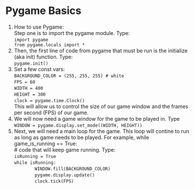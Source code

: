 <!DOCTYPEhtml>
 <html>
  <body>

<h1>Pygame Basics</h1>
<ol>
	<li>How to use Pygame:<br />
	Step one is to import the pygame module. Type:<br /> <code>import pygame<br />from pygame.locals import *</code></li>
	<li>Then, the first line of code from pygame that must be run is the initialize (aka init) function. Type:<br />
	<code>pygame.init()</code></li>
	<li>Set a few const vars:<br />
	<code>BACKGROUND_COLOR = (255, 255, 255) # white</br /></code>
	<code>FPS = 60<br /></code>
	<code>WIDTH = 400</code><br />
	<code>HEIGHT = 300</code><br />
	<code>clock = pygame.time.Clock()</code><br />
	This will allow us to control the size of our game window and the frames per second (FPS) of our game.</li>
	<li>We will now need a game window for the game to be played in. Type<br />
	<code>WINDOW = pygame.display.set_mode((WIDTH, HEIGHT))</code></li>
	<li>Next, we will need a main loop for the game. This loop will contine to run as long as game needs to be played. For example, while game_is_running == True:<br /># code that will keep game running. Type:<br />
	<code>isRunning = True<br /></code>
	<code>while isRunning:</code><br />
	&#8195;&#8195;&#8195;&#8195;<code>WINDOW.fill(BACKGROUND_COLOR)</code><br />
	&#8195;&#8195;&#8195;&#8195;<code>pygame.display.update()</code><br />
	&#8195;&#8195;&#8195;&#8195;<code>clock.tick(FPS)</code></li>
</ol>

 </body>
</html>